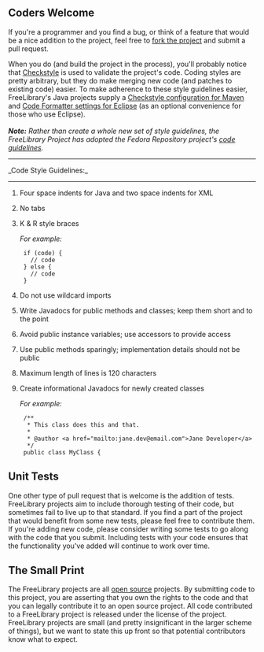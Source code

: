 ## Coders Welcome

If you're a programmer and you find a bug, or think of a feature that would be a nice addition to the project, feel free to <a href="https://github.com/ksclarke/freelib-utils">fork the project</a> and submit a pull request.

When you do (and build the project in the process), you'll probably notice that [Checkstyle](http://maven.apache.org/plugins/maven-checkstyle-plugin/) is used to validate the project's code.  Coding styles are pretty arbitrary, but they do make merging new code (and patches to existing code) easier.  To make adherence to these style guidelines easier, FreeLibrary's Java projects supply a [Checkstyle configuration for Maven](https://github.com/ksclarke/freelib-build-tools/tree/master/src/main/resources/checkstyle) and [Code Formatter settings for Eclipse](https://github.com/ksclarke/freelib-build-tools/tree/master/src/main/resources/eclipse) (as an optional convenience for those who use Eclipse).
<br/><br/>
_**Note:** Rather than create a whole new set of style guidelines, the FreeLibrary Project has adopted the Fedora Repository project's [code guidelines](https://wiki.duraspace.org/display/FF/Code+Style+Guide)._

<hr/>
_Code Style Guidelines:_
<hr/>

1. Four space indents for Java and two space indents for XML

2. No tabs

3. K & R style braces

    _For example:_

        if (code) {
          // code
        } else {
          // code
        }

4. Do not use wildcard imports

5. Write Javadocs for public methods and classes; keep them short and to the point

6. Avoid public instance variables; use accessors to provide access

7. Use public methods sparingly; implementation details should not be public

8. Maximum length of lines is 120 characters

9. Create informational Javadocs for newly created classes

    _For example:_

        /**
         * This class does this and that.
         *
         * @author <a href="mailto:jane.dev@email.com">Jane Developer</a>
         */
        public class MyClass {

## Unit Tests

One other type of pull request that is welcome is the addition of tests.  FreeLibrary projects aim to include thorough testing of their code, but sometimes fail to live up to that standard.  If you find a part of the project that would benefit from some new tests, please feel free to contribute them.  If you're adding new code, please consider writing some tests to go along with the code that you submit.  Including tests with your code ensures that the functionality you've added will continue to work over time.

## The Small Print

The FreeLibrary projects are all <a href="http://opensource.org/">open source</a> projects.  By submitting code to this project, you are asserting that you own the rights to the code and that you can legally contribute it to an open source project.  All code contributed to a FreeLibrary project is released under the license of the project.  FreeLibrary projects are small (and pretty insignificant in the larger scheme of things), but we want to state this up front so that potential contributors know what to expect.

